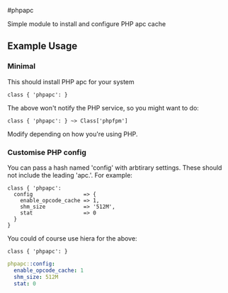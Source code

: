 #phpapc

Simple module to install and configure PHP apc cache

## Example Usage

### Minimal

This should install PHP apc for your system

```puppet
class { 'phpapc': }
```

The above won't notify the PHP service, so you might want to do:

```puppet
class { 'phpapc': } ~> Class['phpfpm']
```

Modify depending on how you're using PHP.

### Customise PHP config

You can pass a hash named 'config' with arbtirary settings.  These
should not include the leading 'apc.'.  For example:

```puppet
class { 'phpapc':
  config                => {
    enable_opcode_cache => 1,
    shm_size            => '512M',
    stat                => 0
  }
}
```

You could of course use hiera for the above:

```puppet
class { 'phpapc': }
```

```yaml
phpapc::config:
  enable_opcode_cache: 1
  shm_size: 512M
  stat: 0
```
